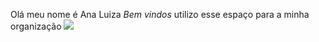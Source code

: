 Olá meu nome é Ana Luiza
*Bem vindos*
utilizo esse espaço para a minha organização
![](https://tenor.com/fYl50kEdozF.gif)
